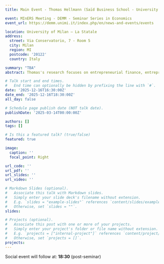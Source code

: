 ```yaml
---
title: Main Event - Thomas Hellmann (Saïd Business School - University of Oxford)

event: MInERS Meeting - DEMM - Seminar Series in Economics
event_url: https://demm.unimi.it/index.php/en/news-and-events/events

location: University of Milan – La Statale
address:
  street: Via Conservatorio, 7 - Room 5
  city: Milan
  region: MI
  postcode: '20122'
  country: Italy

summary: "TBA"
abstract: Thomas's research focuses on entrepreneurial finance, entrepreneurship, innovation and public policy. Thomas holds a BA from the London School of Economics and a PhD from Stanford University, where he wrote his thesis under Professor Joseph Stiglitz (winner of the Nobel Prize in Economics, 2001). He previously was faculty at the Graduate School of Business (Stanford, USA), and at the Sauder School of Business (University of British Columbia, Canada). He also held visiting positions at Harvard Business School, Wharton, the Hoover Institution, INSEAD and the University of New South Wales.

# Talk start and end times.
#   End time can optionally be hidden by prefixing the line with `#`.
date: '2025-12-16T16:30:00Z'
date_end: '2025-12-16T18:30:00Z'
all_day: false

# Schedule page publish date (NOT talk date).
publishDate: '2025-03-14T00:00:00Z'

authors: []
tags: []

# Is this a featured talk? (true/false)
featured: true

image:
  caption: ''
  focal_point: Right

url_code: ''
url_pdf: ''
url_slides: ''
url_video: ''

# Markdown Slides (optional).
#   Associate this talk with Markdown slides.
#   Simply enter your slide deck's filename without extension.
#   E.g. `slides = "example-slides"` references `content/slides/example-slides.md`.
#   Otherwise, set `slides = ""`.
slides:

# Projects (optional).
#   Associate this post with one or more of your projects.
#   Simply enter your project's folder or file name without extension.
#   E.g. `projects = ["internal-project"]` references `content/project/deep-learning/index.md`.
#   Otherwise, set `projects = []`.
projects:
---
```

Social event will follow at: **18:30** (post-seminar)

